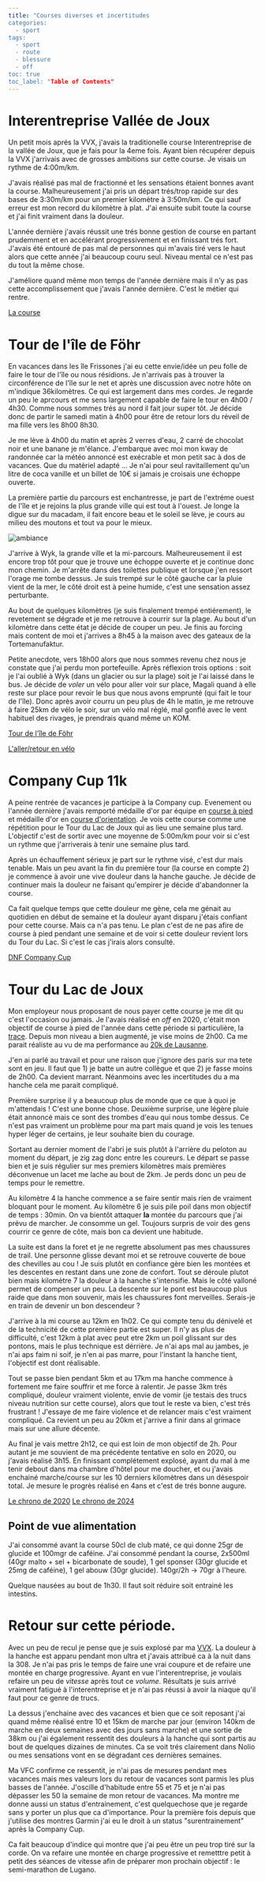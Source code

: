 ```yaml
---
title: "Courses diverses et incertitudes
categories:
  - sport
tags:
  - sport
  - route
  - blessure
  - off
toc: true
toc_label: "Table of Contents"
---
```


# Interentreprise Vallée de Joux

Un petit mois aprés la VVX, j'avais la traditionelle course Interentreprise de la vallée de Joux, que je fais pour la 4eme fois. Ayant bien récupérer depuis la VVX j'arrivais avec de grosses ambitions sur cette course. Je visais un rythme de 4:00m/km. 

J'avais réalisé pas mal de fractionné et les sensations étaient bonnes avant la course. Malheureusement j'ai pris un départ trés/trop rapide sur des bases de 3:30m/km pour un premier kilomètre à 3:50m/km. Ce qui sauf erreur est mon record du kilomètre à plat. J'ai ensuite subit toute la course et j'ai finit vraiment dans la douleur. 

L'année dernière j'avais réussit une trés bonne gestion de course en partant prudemment et en accélérant progressivement et en finissant trés fort. J'avais été entouré de pas mal de personnes qui m'avais tiré vers le haut alors que cette année j'ai beaucoup couru seul. Niveau mental ce n'est pas du tout la même chose. 

J'améliore quand même mon temps de l'année dernière mais il n'y as pas cette accomplissement que j'avais l'année dernière. C'est le métier qui rentre.

[La course](https://www.strava.com/activities/11589296270)

# Tour de l'île de Föhr

En vacances dans les île Frissones j'ai eu cette envie/idée un peu folle de faire le tour de l'île ou nous résidions. Je n'arrivais pas à trouver la circonférence de l'île sur le net et après une discussion avec notre hôte on m'indique 36kilomètres. Ce qui est largement dans mes cordes. Je regarde un peu le aprcours et me sens largement capable de faire le tour en 4h00 / 4h30. Comme nous sommes trés au nord il fait jour super tôt. Je décide donc de partir le samedi matin à 4h00 pour être de retour lors du réveil de ma fille vers les 8h00 8h30.

Je me lève à 4h00 du matin et après 2 verres d'eau, 2 carré de chocolat noir et une banane je m'élance. J'embarque avec moi mon kway de randonnée car la météo annoncé est exécrable et mon petit sac à dos de vacances. Que du matériel adapté ... Je n'ai pour seul ravitaillement qu'un litre de coca vanille et un billet de 10€ si jamais je croisais une échoppe ouverte.

La première partie du parcours est enchantresse, je part de l'extréme ouest de l'île et je rejoins la plus grande ville qui est tout à l'ouest. Je longe la digue sur du macadam, il fait encore beau et le soleil se lève, je cours au milieu des moutons et tout va pour le mieux.

![ambiance](/assets/images/2024/föhr/strandkorbe.jpg)

J'arrive à Wyk, la grande ville et la mi-parcours. Malheureusement il est encore trop tôt pour que je trouve une échoppe ouverte et je continue donc mon chemin. Je m'arrête dans des toilettes publique et lorsque j'en ressort l'orage me tombe dessus. Je suis trempé sur le côté gauche car la pluie vient de la mer, le côté droit est à peine humide, c'est une sensation assez perturbante. 

Au bout de quelques kilomètres (je suis finalement trempé entiérement), le revetement se dégrade et je me retrouve à courrir sur la plage. Au bout d'un kilomètre dans cette état je décide de couper un peu. Je finis au forcing mais content de moi et j'arrives a 8h45 à la maison avec des gateaux de la Tortemanufaktur.

Petite anecdote, vers 18h00 alors que nous sommes revenu chez nous je constate que j'ai perdu mon portefeuille. Après réflexion trois options : soit je l'ai oublié à Wyk (dans un glacier ou sur la plage) soit je l'ai laissé dans le bus. Je décide de _voler_ un vélo pour aller voir sur place, Magali quand à elle reste sur place pour revoir le bus que nous avons emprunté (qui fait le tour de l'île). Donc après avoir courru un peu plus de 4h le matin, je me retrouve à faire 25km de vélo le soir, sur un vélo mal réglé, mal gonflé avec le vent habituel des rivages, je prendrais quand même un KOM.

[Tour de l'île de Föhr](https://www.strava.com/activities/11655072765)

[L'aller/retour en vélo](https://www.strava.com/activities/11660558707)

# Company Cup 11k

A peine rentrée de vacances je participe à la Company cup. Evenement ou l'année dernière j'avais remporté médaille d'or par équipe en [course à pied]() et médaille d'or en [course d'orientation](). Je vois cette course comme une répétition pour le Tour du Lac de Joux qui as lieu une semaine plus tard. L'objectif c'est de sortir avec une moyenne de 5:00m/km pour voir si c'est un rythme que j'arriverais à tenir une semaine plus tard.

Après un échauffement sérieux je part sur le rythme visé, c'est dur mais tenable. Mais un peu avant la fin du première tour (la course en compte 2) je commence à avoir une vive douleur dans la hanche gauche. Je décide de continuer mais la douleur ne faisant qu'empirer je décide d'abandonner la course.

Ca fait quelque temps que cette douleur me gène, cela me génait au quotidien en début de semaine et la douleur ayant disparu j'étais confiant pour cette course. Mais ca n'a pas tenu. Le plan c'est de ne pas afire de course à pied pendant une semaine et de voir si cette douleur revient lors du Tour du Lac. Si c'est le cas j'irais alors consulté.

[DNF Company Cup](https://www.strava.com/activities/11764966436)

# Tour du Lac de Joux 

Mon employeur nous proposant de nous payer cette course je me dit qu c'est l'occasion ou jamais. Je l'avais réalisé en _off_ en 2020, c'était mon objectif de course à pied de l'année dans cette période si particulière, la [trace](https://www.strava.com/activities/9326357182). Depuis mon niveau a bien augmenté, je vise moins de 2h00. Ca me parait réaliste au vu de ma performance au [20k de Lausanne](https://www.strava.com/activities/11281121618).

J'en ai parlé au travail et pour une raison que j'ignore des paris sur ma tete sont en jeu. Il faut que 1) je batte un autre collègue et que 2) je fasse moins de 2h00. Ca devient marrant. Néanmoins avec les incertitudes du a ma hanche cela me parait compliqué.

Première surprise il y a beaucoup plus de monde que ce que à quoi je m'attendais ! C'est une bonne chose. Deuxième surprise, une légère pluie était annoncé mais ce sont des trombes d'eau qui nous tombe dessus. Ce n'est pas vraiment un problème pour ma part mais quand je vois les tenues hyper léger de certains, je leur souhaite bien du courage.

Sortant au dernier moment de l'abri je suis plutôt à l'arrière du peloton au moment du départ, je zig zag donc entre les coureurs. Le départ se passe bien et je suis régulier sur mes premiers kilomètres mais premières déconvenue un lacet me lache au bout de 2km. Je perds donc un peu de temps pour le remettre.

Au kilomètre 4 la hanche commence a se faire sentir mais rien de vraiment bloquant pour le moment. Au kilomètre 6 je suis pile poil dans mon objectif de temps : 30min. On va bientôt attaquer __la__ montée du parcours que j'ai prévu de marcher. Je consomme un gel. Toujours surpris de voir des gens courrir ce genre de côte, mais bon ca devient une habitude. 

La suite est dans la foret et je ne regrette absolument pas mes chaussures de trail. Une personne glisse devant moi et se retrouve couverte de boue des chevilles au cou ! Je suis plutôt en confiance gère bien les montées et les descentes en restant dans une zone de confort. Tout se déroule plutot bien mais kilomètre 7 la douleur à la hanche s'intensifie. Mais le côté valloné permet de compenser un peu. La descente sur le pont est beaucoup plus raide que dans mon souvenir, mais les chaussures font merveilles. Serais-je en train de devenir un bon descendeur ?

J'arrive à la mi course au 12km en 1h02. Ce qui compte tenu du dénivelé et de la technicité de cette première partie est super. Il n'y as plus de difficulté, c'est 12km à plat avec peut etre 2km un poil glissant sur des pontons, mais le plus technique est dérrière. Je n'ai aps mal au jambes, je n'ai aps faim ni soif, je n'en ai pas marre, pour l'instant la hanche tient, l'objectif est dont réalisable.

Tout se passe bien pendant 5km et au 17km ma hanche commence à fortement me faire souffrir et me force à ralentir. Je passe 3km trés compliqué, douleur vraiment violente, envie de vomir (je testais des trucs niveau nutrition sur cette course), alors que tout le reste va bien, c'est trés frustrant ! J'essaye de me faire violence et de relancer mais c'est vraiment compliqué. Ca revient un peu au 20km et j'arrive a finir dans al grimace mais sur une allure décente.

Au final je vais mettre 2h12, ce qui est loin de mon objectif de 2h. Pour autant je me souvient de ma précédente tentative en solo en 2020, ou j'avais réalisé 3h15. En finissant complétement explosé, ayant du mal à me tenir debout dans ma chambre d'hôtel pour me doucher, et ou j'avais enchainé marche/course sur les 10 derniers kilomètres dans un désespoir total. Je mesure le progrès réalisé en 4ans et c'est de trés bonne augure.

[Le chrono de 2020](https://www.strava.com/activities/9326357182)
[Le chrono de 2024](https://www.strava.com/activities/11823550161)

## Point de vue alimentation

J'ai consommé avant la course 50cl de club maté, ce qui donne 25gr de glucide et 100mgr de caféine.
J'ai consommé pendant la course, 2x500ml (40gr malto + sel + bicarbonate de soude), 1 gel sponser (30gr glucide et 25mg de caféine), 1 gel abouw (30gr glucide). 140gr/2h -> 70gr à l'heure.

Quelque nausées au bout de 1h30. Il faut soit réduire soit entrainé les intestins.

# Retour sur cette période.

Avec un peu de recul je pense que je suis explosé par ma [VVX](https://www.strava.com/activities/11380204711). La douleur à la hanche est apparu pendant mon ultra et j'avais attribué ca à la nuit dans la 308. Je n'ai pas pris le temps de faire une vrai coupure et de refaire une montée en charge progressive. Ayant en vue l'interentreprise, je voulais refaire un peu de _vitesse_ après tout ce _volume_. Résultats je suis arrivé vraiment fatigué à l'interentreprise et je n'ai pas réussi à avoir la niaque qu'il faut pour ce genre de trucs.

La dessus j'enchaine avec des vacances et bien que ce soit reposant j'ai quand même réalisé entre 10 et 15km de marche par jour (environ 140km de marche en deux semaines avec des jours sans marche) et une sortie de 38km ou j'ai également ressentit des douleurs à la hanche qui sont partis au bout de quelques dizaines de minutes. Ca se voit trés clairement dans Nolio ou mes sensations vont en se dégradant ces dernières semaines. 

Ma VFC confirme ce ressentit, je n'ai pas de mesures pendant mes vacances mais mes valeurs lors du retour de vacances sont parmis les plus basses de l'année. J'oscille d'habitude entre 55 et 75 et je n'ai pas dépasser les 50 la semaine de mon retour de vacances. Ma montre me donne aussi un status d'entrainement, c'est quelquechose que je regarde sans y porter un plus que ca d'importance. Pour la première fois depuis que j'utilise des montres Garmin j'ai eu le droit à un status "surentrainement" après la Company Cup.

Ca fait beaucoup d'indice qui montre que j'ai peu être un peu trop tiré sur la corde. On va refaire une montée en charge progressive et remetttre petit à petit des séances de vitesse afin de préparer mon prochain objectif : le semi-marathon de Lugano.
